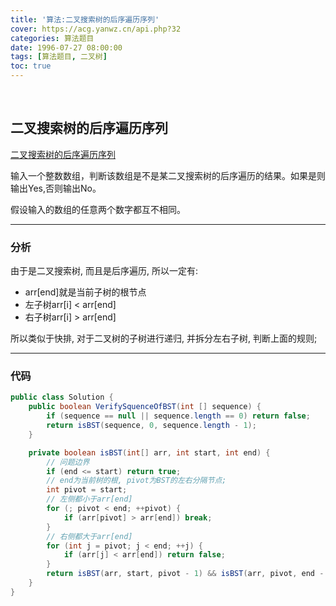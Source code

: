 ```yaml
---
title: '算法:二叉搜索树的后序遍历序列'
cover: https://acg.yanwz.cn/api.php?32
categories: 算法题目
date: 1996-07-27 08:00:00
tags: [算法题目, 二叉树]
toc: true
---
```


<br/>

<!--more-->

## 二叉搜索树的后序遍历序列

[二叉搜索树的后序遍历序列](https://www.nowcoder.com/practice/a861533d45854474ac791d90e447bafd?tpId=13&tqId=11176&tPage=2&rp=1&ru=%2Fta%2Fcoding-interviews&qru=%2Fta%2Fcoding-interviews%2Fquestion-ranking)

输入一个整数数组，判断该数组是不是某二叉搜索树的后序遍历的结果。如果是则输出Yes,否则输出No。

假设输入的数组的任意两个数字都互不相同。

****

### 分析

由于是二叉搜索树, 而且是后序遍历, 所以一定有:

-   arr[end]就是当前子树的根节点
-   左子树arr[i] < arr[end]
-   右子树arr[i] > arr[end]

 所以类似于快排, 对于二叉树的子树进行递归, 并拆分左右子树, 判断上面的规则;

****

### 代码

```java
public class Solution {
    public boolean VerifySquenceOfBST(int [] sequence) {
        if (sequence == null || sequence.length == 0) return false;
        return isBST(sequence, 0, sequence.length - 1);
    }

    private boolean isBST(int[] arr, int start, int end) {
        // 问题边界
        if (end <= start) return true;
        // end为当前树的根, pivot为BST的左右分隔节点;
        int pivot = start;
        // 左侧都小于arr[end]
        for (; pivot < end; ++pivot) {
            if (arr[pivot] > arr[end]) break;
        }
        // 右侧都大于arr[end]
        for (int j = pivot; j < end; ++j) {
            if (arr[j] < arr[end]) return false;
        }
        return isBST(arr, start, pivot - 1) && isBST(arr, pivot, end - 1);
    }
}
```

